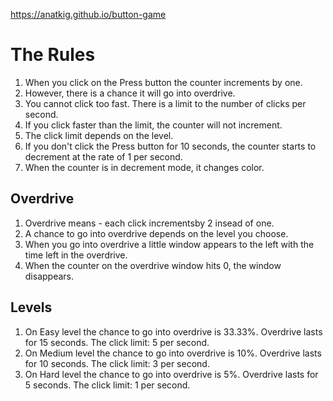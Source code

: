 https://anatkig.github.io/button-game

# The Rules

1. When you click on the Press button the counter increments by one.
2. However, there is a chance it will go into overdrive.
3. You cannot click too fast. There is a limit to the number of clicks per second.
4. If you click faster than the limit, the counter will not increment.
5. The click limit depends on the level.
6. If you don't click the Press button for 10 seconds, the counter starts to decrement at the rate of 1 per second.
7. When the counter is in decrement mode, it changes color.

## Overdrive
1. Overdrive means - each click  incrementsby 2  insead of one.
2. A chance to go into overdrive depends on the level you choose.
3. When you go into overdrive a little window appears to the left with the time left in the overdrive.
4. When the counter on the overdrive window hits 0, the window disappears.

## Levels
1. On Easy level the chance to go into overdrive is 33.33%. Overdrive lasts for 15 seconds. The click limit: 5 per second.
2. On Medium level the chance to go into overdrive is 10%. Overdrive lasts for 10 seconds. The click limit: 3 per second.
3. On Hard level the chance to go into overdrive is 5%. Overdrive lasts for 5 seconds. The click limit: 1 per second.

